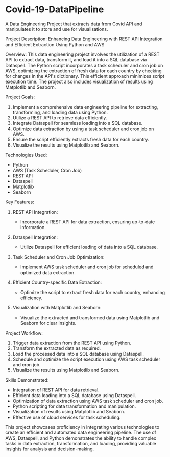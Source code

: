 # Covid-19-DataPipeline
A Data Engineering Project that extracts data from Covid API and manipulates it to store and use for visualisations.

Project Description: Enhancing Data Engineering with REST API Integration and Efficient Extraction Using Python and AWS

Overview:
This data engineering project involves the utilization of a REST API to extract data, transform it, and load it into a SQL database via Dataspell. The Python script incorporates a task scheduler and cron job on AWS, optimizing the extraction of fresh data for each country by checking for changes in the API's dictionary. This efficient approach minimizes script execution time. The project also includes visualization of results using Matplotlib and Seaborn.

Project Goals:
1. Implement a comprehensive data engineering pipeline for extracting, transforming, and loading data using Python.
2. Utilize a REST API to retrieve data efficiently.
3. Integrate Dataspell for seamless loading into a SQL database.
4. Optimize data extraction by using a task scheduler and cron job on AWS.
5. Ensure the script efficiently extracts fresh data for each country.
6. Visualize the results using Matplotlib and Seaborn.

Technologies Used:
- Python
- AWS (Task Scheduler, Cron Job)
- REST API
- Dataspell
- Matplotlib
- Seaborn

Key Features:
1. REST API Integration:
   - Incorporate a REST API for data extraction, ensuring up-to-date information.

2. Dataspell Integration:
   - Utilize Dataspell for efficient loading of data into a SQL database.

3. Task Scheduler and Cron Job Optimization:
   - Implement AWS task scheduler and cron job for scheduled and optimized data extraction.

4. Efficient Country-specific Data Extraction:
   - Optimize the script to extract fresh data for each country, enhancing efficiency.

5. Visualization with Matplotlib and Seaborn:
   - Visualize the extracted and transformed data using Matplotlib and Seaborn for clear insights.

Project Workflow:
1. Trigger data extraction from the REST API using Python.
2. Transform the extracted data as required.
3. Load the processed data into a SQL database using Dataspell.
4. Schedule and optimize the script execution using AWS task scheduler and cron job.
5. Visualize the results using Matplotlib and Seaborn.

Skills Demonstrated:
- Integration of REST API for data retrieval.
- Efficient data loading into a SQL database using Dataspell.
- Optimization of data extraction using AWS task scheduler and cron job.
- Python scripting for data transformation and manipulation.
- Visualization of results using Matplotlib and Seaborn.
- Effective use of cloud services for task scheduling.

This project showcases proficiency in integrating various technologies to create an efficient and automated data engineering pipeline. The use of AWS, Dataspell, and Python demonstrates the ability to handle complex tasks in data extraction, transformation, and loading, providing valuable insights for analysis and decision-making.
